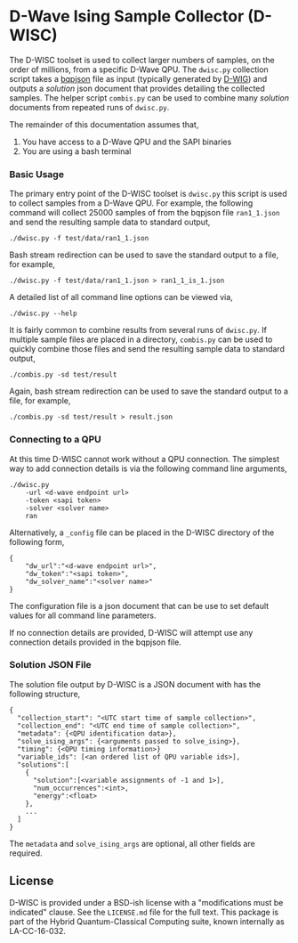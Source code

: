 # D-Wave Ising Sample Collector (D-WISC)

The D-WISC toolset is used to collect larger numbers of samples, on the order of millions, from a specific D-Wave QPU.  The `dwisc.py` collection script takes a [bqpjson](http://bqpjson.readthedocs.io/en/stable/) file as input (typically generated by [D-WIG](https://github.com/lanl-ansi/dwig)) and outputs a _solution_ json document that provides detailing the collected samples.  The helper script `combis.py` can be used to combine many _solution_ documents from repeated runs of `dwisc.py`.

The remainder of this documentation assumes that,

1. You have access to a D-Wave QPU and the SAPI binaries
2. You are using a bash terminal

### Basic Usage

The primary entry point of the D-WISC toolset is `dwisc.py` this script is used to collect samples from a D-Wave QPU.  For example, the following command will collect 25000 samples of from the bqpjson file `ran1_1.json` and send the resulting sample data to standard output,
```
./dwisc.py -f test/data/ran1_1.json 
```
Bash stream redirection can be used to save the standard output to a file, for example,
```
./dwisc.py -f test/data/ran1_1.json > ran1_1_is_1.json
```
A detailed list of all command line options can be viewed via,
```
./dwisc.py --help
```

It is fairly common to combine results from several runs of `dwisc.py`.  If multiple sample files are placed in a directory, `combis.py` can be used to quickly combine those files and send the resulting sample data to standard output,
```
./combis.py -sd test/result
```
Again, bash stream redirection can be used to save the standard output to a file, for example,
```
./combis.py -sd test/result > result.json
```

### Connecting to a QPU

At this time D-WISC cannot work without a QPU connection.  The simplest way to add connection details is via the following command line arguments,
```
./dwisc.py 
    -url <d-wave endpoint url>
    -token <sapi token>
    -solver <solver name>
    ran
```

Alternatively, a `_config` file can be placed in the D-WISC directory of the following form,
```
{
    "dw_url":"<d-wave endpoint url>",
    "dw_token":"<sapi token>",
    "dw_solver_name":"<solver name>"
}
```
The configuration file is a json document that can be use to set default values for all command line parameters.

If no connection details are provided, D-WISC will attempt use any connection details provided in the bqpjson file.  

### Solution JSON File

The solution file output by D-WISC is a JSON document with has the following structure,
```
{
  "collection_start": "<UTC start time of sample collection>",
  "collection_end": "<UTC end time of sample collection>",
  "metadata": {<QPU identification data>},
  "solve_ising_args": {<arguments passed to solve_ising>},
  "timing": {<QPU timing information>}
  "variable_ids": [<an ordered list of QPU variable ids>],
  "solutions":[
    {
      "solution":[<variable assignments of -1 and 1>],
      "num_occurrences":<int>,
      "energy":<float>
    },
    ...
  ]
}
```
The `metadata` and `solve_ising_args` are optional, all other fields are required.

## License
D-WISC is provided under a BSD-ish license with a "modifications must be indicated" clause.  See the `LICENSE.md` file for the full text.
This package is part of the Hybrid Quantum-Classical Computing suite, known internally as LA-CC-16-032.

